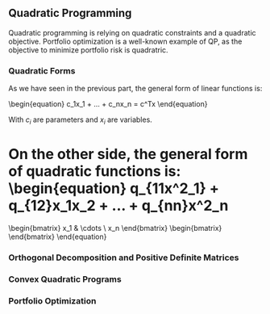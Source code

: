 ## Quadratic Programming

Quadratic programming is relying on quadratic constraints and a quadratic objective. Portfolio optimization is a well-known example of QP, as the objective to minimize portfolio risk is quadratric.
### Quadratic Forms

As we have seen in the previous part, the general form of linear functions is:

\begin{equation}
c_1x_1 + ... + c_nx_n = c^Tx
\end{equation}

With $c_i$ are parameters and $x_i$ are variables.

On the other side, the general form of quadratic functions is:
\begin{equation}
q_{11x^2_1} + q_{12}x_1x_2 + ... + q_{nn}x^2_n
= 
\begin{bmatrix}
x_1 & \cdots \ x_n
\end{bmatrix}
\begin{bmatrix}
\end{bmatrix}
\end{equation}


### Orthogonal Decomposition and Positive Definite Matrices
### Convex Quadratic Programs

### Portfolio Optimization